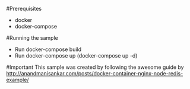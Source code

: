 #Prerequisites
- docker
- docker-compose

#Running the sample
- Run docker-compose build
- Run docker-compose up (docker-compose up -d)

#Important
This sample was created by following the awesome guide by http://anandmanisankar.com/posts/docker-container-nginx-node-redis-example/
